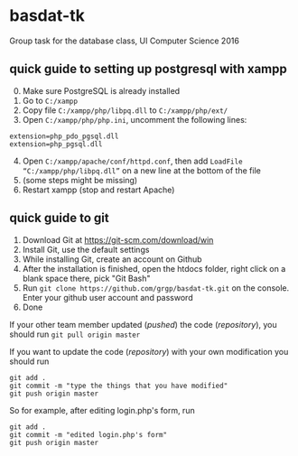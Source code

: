 # basdat-tk
Group task for the database class, UI Computer Science 2016

## quick guide to setting up postgresql with xampp

0. Make sure PostgreSQL is already installed
1. Go to `C:/xampp`
2. Copy file `C:/xampp/php/libpq.dll` to `C:/xampp/php/ext/`
3. Open `C:/xampp/php/php.ini`, uncomment the following lines:
```
extension=php_pdo_pgsql.dll
extension=php_pgsql.dll
```
4. Open `C:/xampp/apache/conf/httpd.conf`, then add `LoadFile “C:/xampp/php/libpq.dll”` on a new line at the bottom of the file
5. (some steps might be missing)
6. Restart xampp (stop and restart Apache)

## quick guide to git

1. Download Git at https://git-scm.com/download/win
2. Install Git, use the default settings
3. While installing Git, create an account on Github
4. After the installation is finished, open the htdocs folder, right click on a blank space there, pick "Git Bash"
5. Run `git clone https://github.com/grgp/basdat-tk.git` on the console. Enter your github user account and password
6. Done

If your other team member updated (*pushed*) the code (*repository*), you should run `git pull origin master`

If you want to update the code (*repository*) with your own modification you should run
```
git add .
git commit -m "type the things that you have modified"
git push origin master
```

So for example, after editing login.php's form, run
```
git add .
git commit -m "edited login.php's form"
git push origin master
```